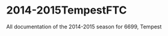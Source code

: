 2014-2015TempestFTC
===================

All documentation of the 2014-2015 season for 6699, Tempest
